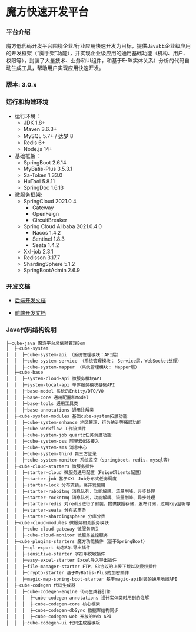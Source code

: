 # 魔方快速开发平台

### 平台介绍

魔方低代码开发平台围绕企业/行业应用快速开发为目标，提供JavaEE企业级应用的开发框架（“脚手架”功能），并实现企业级应用的通用基础功能（机构、用户、权限等），封装了大量技术、业务和UI组件，和基于E-R(实体关系）分析的代码自动生成工具，帮助用户实现应用快速开发。

### 版本: 3.0.x

### 运行和构建环境

- 运行环境：
    - JDK 1.8+
    - Maven 3.6.3+
    - MySQL 5.7+ / 达梦 8
    - Redis 6+
    - Node.js 14+
- 基础框架：
    - SpringBoot 2.6.14
    - MyBatis-Plus 3.5.3.1
    - Sa-Token 1.33.0
    - HuTool 5.8.11
    - SpringDoc 1.6.13
- 微服务框架:
    - SpringCloud 2021.0.4
        - Gateway
        - OpenFeign
        - CircuitBreaker
    - Spring Cloud Alibaba 2021.0.4.0
        - Nacos 1.4.2
        - Sentinel 1.8.3
        - Seata 1.4.2
    - Xxl-job 2.3.1
    - Redisson 3.17.7
    - ShardingSphere 5.1.2
    - SpringBootAdmin 2.6.9
	
### 开发文档

- [后端开发文档](https://github.com/xinwu-yang/cube-java/wiki)

- [前端开发文档](https://github.com/xinwu-yang/cube-vue/wiki)

### Java代码结构说明

```text
├─cube-java 魔方平台总依赖管理Bom
│  ├─cube-system
│  │  ├─cube-system-api （系统管理模块：API层）
│  │  ├─cube-system-service （系统管理模块： Service层，WebSocket处理）
│  │  ├─cube-system-mapper （系统管理模块： Mapper层）
│  ├─cube-base
│  │  ├─system-cloud-api 微服务模块API
│  │  ├─system-local-api 单体服务模块基础API
│  │  ├─base-model 系统的Entity/DTO/VO
│  │  ├─base-core 通用配置和Model
│  │  ├─base-tools 通用工具类
│  │  ├─base-annotations 通用注解类
│  ├─cube-system-modules 基础cube-system拓展功能
│  │  ├─cube-system-enhance 地区管理，行为统计等拓展功能
│  │  ├─cube-workflow 工作流插件
│  │  ├─cube-system-job quartz任务调度功能
│  │  ├─cube-system-oss 阿里云OSS接入
│  │  ├─cube-system-sms 消息中心
│  │  ├─cube-system-third 第三方登录
│  │  ├─cube-system-monitor 系统监控（springboot，redis，mysql等）
│  ├─cube-cloud-starters 微服务插件
│  │  ├─starter-cloud 微服务通用配置（FeignClients配置）
│  │  ├─starter-job 基于XXL-Job分布式任务调度
│  │  ├─starter-lock 分布式锁，高并发使用
│  │  ├─starter-rabbitmq 消息队列，功能解耦、流量削峰、异步处理
│  │  ├─starter-rocketmq 消息队列，功能解耦、流量削峰、异步处理
│  │  ├─starter-redis 对redis进行了封装，提供数据存储，发布订阅，过期Key监听等
│  │  ├─starter-seata 分布式事务
│  │  ├─starter-shardingsphere 分库分表
│  ├─cube-cloud-modules 微服务相关服务模块
│  │  ├─cube-cloud-gateway 微服务网关
│  │  ├─cube-cloud-monitor 微服务监控服务
│  ├─cube-plugins-starters 魔方功能插件（基于SpringBoot）
│  │  ├─sql-export 动态SQL导出插件
│  │  ├─sensitive-starter 字符串脱敏插件
│  │  ├─easy-excel-starter Excel导入导出插件
│  │  ├─file-manager-starter FTP、S3协议的上传下载以及授权插件
│  │  ├─crypto-starter 基于MyBatis-Plus的加密插件
│  │  ├─magic-map-spring-boot-starter 基于magic-api封装的通用地图API
│  ├─cube-codegen 代码生成器
│  │  ├─cube-codegen-engine 代码生成器引擎
│  │  │  ├─cube-codegen-annotations 设计实体类时用到的注解
│  │  │  ├─cube-codegen-core 核心框架
│  │  │  ├─cube-codegen-dbSync 数据库结构同步
│  │  │  ├─cube-codegen-web 开放的Web API
│  │  ├─cube-codegen-ui 代码生成器模板
```